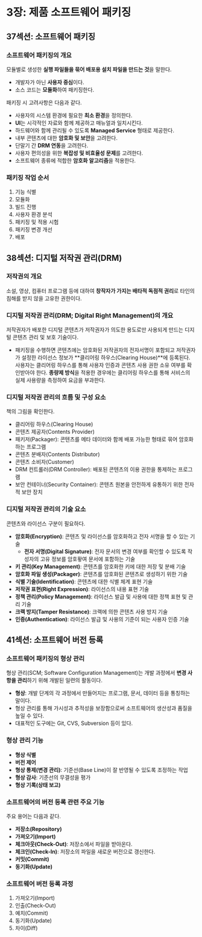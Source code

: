 # 3장: 제품 소프트웨어 패키징

## 37섹션: 소프트웨어 패키징

### 소프트웨어 패키징의 개요

모듈별로 생성한 **실행 파일들을 묶어 배포용 설치 파일을 만드는 것**을 말한다.

- 개발자가 아닌 **사용자 중심**이다.
- 소스 코드는 **모듈화**하여 패키징한다.

패키징 시 고려사항은 다음과 같다.

- 사용자의 시스템 환경에 필요한 **최소 환경**을 정의한다.
- **UI**는 시각적인 자료와 함께 제공하고 매뉴얼과 일치시킨다.
- 하드웨어와 함께 관리될 수 있도록 **Managed Service** 형태로 제공한다.
- 내부 콘텐츠에 대한 **암호화 및 보안**을 고려한다.
- 단말기 간 **DRM 연동**을 고려한다.
- 사용자 편의성을 위한 **복잡성 및 비효율성 문제**를 고려한다.
- 소프트웨어 종류에 적합한 **암호화 알고리즘**을 적용한다.

### 패키징 작업 순서

1. 기능 식별
2. 모듈화
3. 빌드 진행
4. 사용자 환경 분석
5.  패키징 및 적용 시험
6. 패키징 변경 개선
7.  배포

## 38섹션: 디지털 저작권 관리(DRM)

### 저작권의 개요

소설, 영상, 컴퓨터 프로그램 등에 대하여 **창작자가 가지는 배타적 독점적 권리**로 타인의 침해를 받지 않을 고유한 권한이다.

### 디지털 저작권 관리(DRM; Digital Right Management)의 개요

저작권자가 배포한 디지털 콘텐츠가 저작권자가 의도한 용도로만 사용되게 만드는 디지털 콘텐츠 관리 및 보호 기술이다.

- 패키징을 수행하면 콘텐츠에는 암호화된 저작권자의 전자서명이 포함되고 저작권자가 설정한 라이선스 정보가 **클리어링 하우스(Clearing House)**에 등록된다. 사용자는 클리어링 하우스를 통해 사용자 인증과 콘텐츠 사용 권한 소유 여부를 확인받아야 한다. **종량제 방식**을 적용한 경우에는 클리어링 하우스를 통해 서비스의 실제 사용량을 측정하여 요금을 부과한다.

### 디지털 저작권 관리의 흐름 및 구성 요소

책의 그림을 확인한다.

- 클리어링 하우스(Clearing House)
- 콘텐츠 제공자(Contents Provider)
- 패키저(Packager): 콘텐츠를 메타 데이터와 함께 배포 가능한 형태로 묶어 암호화하는 프로그램
- 콘텐츠 분배자(Contents Distributor)
- 콘텐츠 소비자(Customer)
- DRM 컨트롤러(DRM Controller): 배포된 콘텐츠의 이용 권한을 통제하는 프로그램
- 보안 컨테이너(Security Container): 콘텐츠 원본을 안전하게 유통하기 위한 전자적 보안 장치

### 디지털 저작권 관리의 기술 요소

콘텐츠와 라이선스 구분이 필요하다.

- **암호화(Encryption)**: 콘텐츠 및 라이선스를 암호화하고 전자 서명을 할 수 있는 기술
  - **전자 서명(Digital Signature)**: 전자 문서의 변경 여부를 확인할 수 있도록 작성자의 고유 정보를 암호홯여 문서에 포함하는 기술
- **키 관리(Key Management)**: 콘텐츠를 암호화한 키에 대한 저장 및 분배 기술
- **암호화 파일 생성(Packager)**: 콘텐츠를 암호화된 콘텐츠로 생성하기 위한 기술
- **식별 기술(Identification)**: 콘텐츠에 대한 식별 체계 표현 기술
- **저작권 표현(Right Expression)**: 라이선스의 내용 표현 기술
- **정책 관리(Policy Management)**: 라이선스 발급 및 사용에 대한 정책 표현 및 관리 기술
- **크랙 방지(Tamper Resistance)**: 크랙에 의한 콘텐츠 사용 방지 기술
- **인증(Authentication)**: 라이선스 발급 및 사용의 기준이 되는 사용자 인증 기술

## 41섹션: 소프트웨어 버전 등록

### 소프트웨어 패키징의 형상 관리

형상 관리(SCM; Software Configuration Management)는 개발 과정에서 **변경 사항을 관리**하기 위해 개발된 일련의 활동이다.

- **형상**: 개발 단계의 각 과정에서 만들어지는 프로그램, 문서, 데이터 등을 통칭하는 말이다.
- 형상 관리를 통해 가시성과 추적성을 보장함으로써 소프트웨어의 생산성과 품질을 높일 수 있다.
- 대표적인 도구에는 Git, CVS, Subversion 등이 있다.

### 형상 관리 기능

- **형상 식별**
- **버전 제어**
- **형상 통제(변경 관리)**: 기준선(Base Line)이 잘 반영될 수 있도록 조정하는 작업
- **형상 감사**: 기준선의 무결성을 평가
- **형상 기록(상태 보고)**

### 소프트웨어의 버전 등록 관련 주요 기능

주요 용어는 다음과 같다.

- **저장소(Repository)**
- **가져오기(Import)**
- **체크아웃(Check-Out)**: 저장소에서 파일을 받아온다.
- **체크인(Check-In)**: 저장소의 파일을 새로운 버전으로 갱신한다.
- **커밋(Commit)**
- **동기화(Update)**

### 소프트웨어 버전 등록 과정

1. 가져오기(Import)
2. 인출(Check-Out)
3. 예치(Commit)
4. 동기화(Update)
5. 차이(Diff)
